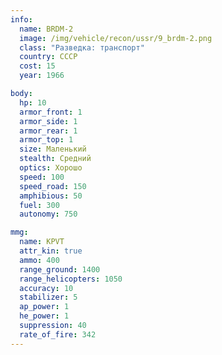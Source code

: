 ```yaml
---
info:
  name: BRDM-2
  image: /img/vehicle/recon/ussr/9_brdm-2.png
  class: "Разведка: транспорт"
  country: СССР
  cost: 15
  year: 1966

body:
  hp: 10
  armor_front: 1
  armor_side: 1
  armor_rear: 1
  armor_top: 1
  size: Маленький
  stealth: Средний
  optics: Хорошо
  speed: 100
  speed_road: 150
  amphibious: 50
  fuel: 300
  autonomy: 750

mmg:
  name: KPVT
  attr_kin: true
  ammo: 400
  range_ground: 1400
  range_helicopters: 1050
  accuracy: 10
  stabilizer: 5
  ap_power: 1
  he_power: 1
  suppression: 40
  rate_of_fire: 342
---
```

